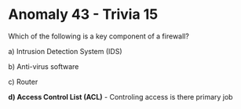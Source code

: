 # Anomaly 43 - Trivia 15

Which of the following is a key component of a firewall?

a) Intrusion Detection System (IDS)

b) Anti-virus software

c) Router

**d) Access Control List (ACL)** - Controling access is there primary job